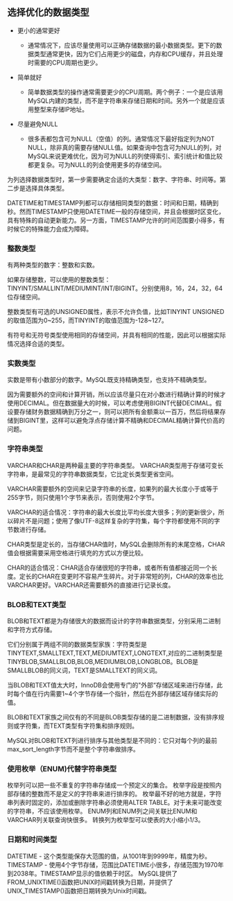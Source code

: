 ## 选择优化的数据类型
- 更小的通常更好
  - 通常情况下，应该尽量使用可以正确存储数据的最小数据类型。更下的数据类型通常更快，因为它们占用更少的磁盘，内存和CPU缓存，并且处理时需要的CPU周期也更少。
  
- 简单就好
  - 简单数据类型的操作通常需要更少的CPU周期。两个例子：一个是应该用MySQL内建的类型，而不是字符串来存储日期和时间。另外一个就是应该用整型来存储IP地址。
 
- 尽量避免NULL
  - 很多表都包含可为NULL（空值）的列。通常情况下最好指定列为NOT NULL，除非真的需要存储NULL值。如果查询中包含可为NULL的列，对MySQL来说更难优化，因为可为NULL的列使得索引、索引统计和值比较都更复杂。可为NULL的列会使用更多的存储空间。
  
为列选择数据类型时，第一步需要确定合适的大类型：数字、字符串、时间等。第二步是选择具体类型。

DATETIME和TIMESTAMP列都可以存储相同类型的数据：时间和日期，精确到秒。然而TIMESTAMP只使用DATETIME一般的存储空间，并且会根据时区变化，具有特殊的自动更新能力。另一方面，TIMESTAMP允许的时间范围要小得多，有时候它的特殊能力会成为障碍。

### 整数类型
有两种类型的数字：整数和实数。

如果存储整数，可以使用的整数类型：TINYINT/SMALLINT/MEDIUMINT/INT/BIGINT。分别使用8，16，24，32，64位存储空间。

整数类型有可选的UNSIGNED属性，表示不允许负值，比如TINYINT UNSIGNED的取值范围为0~255，而TINYINT的取值范围为-128~127。

有符号和无符号类型使用相同的存储空间，并具有相同的性能，因此可以根据实际情况选择合适的类型。

### 实数类型
实数是带有小数部分的数字。MySQL既支持精确类型，也支持不精确类型。

因为需要额外的空间和计算开销，所以应该尽量只在对小数进行精确计算的时候才使用DECIMAL。但在数据量大的时候，可以考虑使用BIGINT代替DECIMAL。假设要存储财务数据精确到万分之一，则可以把所有金额乘以一百万，然后将结果存储到BIGINT里，这样可以避免浮点存储计算不精确和DECIMAL精确计算代价高的问题。

### 字符串类型
VARCHAR和CHAR是两种最主要的字符串类型。
VARCHAR类型用于存储可变长字符串，是最常见的字符串数据类型，它比定长类型更省空间。

VARCHAR需要额外的空间来记录字符串的长度，如果列的最大长度小于或等于255字节，则只使用1个字节来表示，否则使用2个字节。

VARCHAR的适合情况：字符串的最大长度比平均长度大很多；列的更新很少，所以碎片不是问题；使用了像UTF-8这样复杂的字符集，每个字符都使用不同的字节数进行存储。

CHAR类型是定长的，当存储CHAR值时，MySQL会删除所有的末尾空格，CHAR值会根据需要采用空格进行填充的方式以方便比较。

CHAR的适合情况：CHAR适合存储很短的字符串，或者所有值都接近同一个长度。定长的CHAR在变更时不容易产生碎片。对于非常短的列，CHAR的效率也比VARCHAR更好。VARCHAR还需要额外的直接进行记录长度。

### BLOB和TEXT类型
BLOB和TEXT都是为存储很大的数据而设计的字符串数据类型，分别采用二进制和字符方式存储。

它们分别属于两组不同的数据类型家族：字符类型是TINYTEXT,SMALLTEXT,TEXT,MEDIUMTEXT,LONGTEXT,对应的二进制类型是TINYBLOB,SMALLBLOB,BLOB,MEDIUMBLOB,LONGBLOB。BLOB是SMALLBLOB的同义词，TEXT是SMALLTEXT的同义词。

当BLOB和TEXT值太大时，InnoDB会使用专门的"外部“存储区域来进行存储，此时每个值在行内需要1~4个字节存储一个指针，然后在外部存储区域存储实际的值。

BLOB和TEXT家族之间仅有的不同是BLOB类型存储的是二进制数据，没有排序规则或字符集，而TEXT类型有字符集和排序规则。

MySQL对BLOB和TEXT列进行排序与其他类型是不同的：它只对每个列的最前max_sort_length字节而不是整个字符串做排序。

### 使用枚举（ENUM)代替字符串类型
枚举列可以把一些不重复的字符串存储成一个预定义的集合。
枚举字段是按照内部存储的整数而不是定义的字符串来进行排序的。
枚举最不好的地方就是，字符串列表时固定的，添加或删除字符串必须使用ALTER TABLE。对于未来可能改变的字符串，不应该使用枚举。
ENUM列和ENUM列之间关联比ENUM和VARCHAR列关联查询快很多。
转换列为枚举型可以使表的大小缩小1/3。

### 日期和时间类型
DATETIME
    - 这个类型能保存大范围的值，从1001年到9999年，精度为秒。
TIMESTAMP
    - 使用4个字节存储，范围比DATETIME小很多，存储范围为1970年到2038年。TIMESTAMP显示的值依赖于时区。
MySQL提供了FROM_UNIXTIME()函数把UNIX时间戳转换为日期，并提供了UNIX_TIMESTAMP()函数把日期转换为Unix时间戳。

